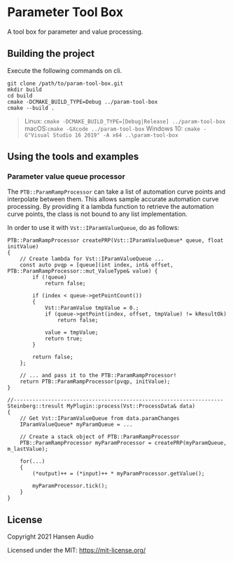# Parameter Tool Box

A tool box for parameter and value processing.

## Building the project

Execute the following commands on cli.

```
git clone /path/to/param-tool-box.git
mkdir build
cd build
cmake -DCMAKE_BUILD_TYPE=Debug ../param-tool-box
cmake --build .
```

> Linux: ```cmake -DCMAKE_BUILD_TYPE=[Debug|Release] ../param-tool-box```
> macOS:```cmake -GXcode ../param-tool-box```
> Windows 10: ```cmake -G"Visual Studio 16 2019" -A x64 ..\param-tool-box```

## Using the tools and examples

### Parameter value queue processor

The ```PTB::ParamRampProcessor``` can take a list of automation curve points and interpolate between them. This allows sample accurate automation curve processing. By providing it a lambda function to retrieve the automation curve points, the class is not bound to any list implementation.

In order to use it with ```Vst::IParamValueQueue```, do as follows:

```
PTB::ParamRampProcessor createPRP(Vst::IParamValueQueue* queue, float initValue)
{
    // Create lambda for Vst::IParamValueQueue ...
    const auto pvqp = [queue](int index, int& offset, PTB::ParamRampProcessor::mut_ValueType& value) {
        if (!queue)
            return false;

        if (index < queue->getPointCount())
        {
            Vst::ParamValue tmpValue = 0.;
            if (queue->getPoint(index, offset, tmpValue) != kResultOk)
                return false;

            value = tmpValue;
            return true;
        }

        return false;
    };

    // ... and pass it to the PTB::ParamRampProcessor!
    return PTB::ParamRampProcessor(pvqp, initValue);
}

//-------------------------------------------------------------------
Steinberg::tresult MyPlugin::process(Vst::ProcessData& data)
{
    // Get Vst::IParamValueQueue from data.paramChanges
    IParamValueQueue* myParamQueue = ...

    // Create a stack object of PTB::ParamRampProcessor
    PTB::ParamRampProcessor myParamProcessor = createPRP(myParamQueue, m_lastValue);

    for(...)
    {
        (*output)++ = (*input)++ * myParamProcessor.getValue();

        myParamProcessor.tick();
    }
}
```

## License

Copyright 2021 Hansen Audio

Licensed under the MIT: https://mit-license.org/
